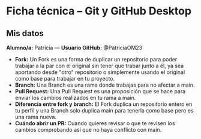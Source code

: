 # Ficha técnica – Git y GitHub Desktop

## Mis datos
**Alumno/a:** Patricia — **Usuario GitHub:** @PatriciaOM23

- **Fork:** Un Fork es una forma de duplicar un repositorio para poder trabajar a la par con el original sin tener que trabar junto a él, ya sea aportando desde "otro" repositorio o simplemente usando el original como base para trabajar en tu proyecto.
- **Branch:** Una Branch es una rama donde trabajas para no afectar a main.
- **Pull Request:** Una Pull Request es una proposición que se hace para enviar los cambios realizados en tu rama a main.
- **Diferencia entre fork y branch:** El Fork duplica un repositorio entero en tu perfil y una Branch solo duplica main para tenerla como base pero es una rama nueva.
- **Cuándo abrir un PR:** Cuando quieres revisar o que te revisen los cambios comprobando así que no haya conflicto con main.

